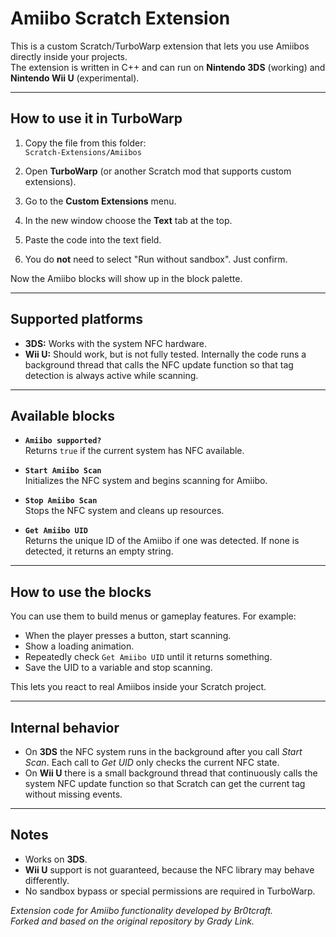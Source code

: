 # Amiibo Scratch Extension

This is a custom Scratch/TurboWarp extension that lets you use Amiibos directly inside your projects.  
The extension is written in C++ and can run on **Nintendo 3DS** (working) and **Nintendo Wii U** (experimental).  

---

## How to use it in TurboWarp

1. Copy the file from this folder:  
   `Scratch-Extensions/Amiibos`  

2. Open **TurboWarp** (or another Scratch mod that supports custom extensions).  

3. Go to the **Custom Extensions** menu.  

4. In the new window choose the **Text** tab at the top.  

5. Paste the code into the text field.  

6. You do **not** need to select "Run without sandbox". Just confirm.  

Now the Amiibo blocks will show up in the block palette.  

---

## Supported platforms

- **3DS:** Works with the system NFC hardware.  
- **Wii U:** Should work, but is not fully tested. Internally the code runs a background thread that calls the NFC update function so that tag detection is always active while scanning.  

---

## Available blocks

- **`Amiibo supported?`**  
  Returns `true` if the current system has NFC available.  

- **`Start Amiibo Scan`**  
  Initializes the NFC system and begins scanning for Amiibo.  

- **`Stop Amiibo Scan`**  
  Stops the NFC system and cleans up resources.  

- **`Get Amiibo UID`**  
  Returns the unique ID of the Amiibo if one was detected. If none is detected, it returns an empty string.  

---

## How to use the blocks

You can use them to build menus or gameplay features. For example:  

- When the player presses a button, start scanning.  
- Show a loading animation.  
- Repeatedly check `Get Amiibo UID` until it returns something.  
- Save the UID to a variable and stop scanning.  

This lets you react to real Amiibos inside your Scratch project.  

---

## Internal behavior

- On **3DS** the NFC system runs in the background after you call *Start Scan*. Each call to *Get UID* only checks the current NFC state.  
- On **Wii U** there is a small background thread that continuously calls the system NFC update function so that Scratch can get the current tag without missing events.  

---

## Notes

- Works on **3DS**.  
- **Wii U** support is not guaranteed, because the NFC library may behave differently.  
- No sandbox bypass or special permissions are required in TurboWarp.

*Extension code for Amiibo functionality developed by Br0tcraft.  
Forked and based on the original repository by Grady Link.*